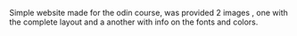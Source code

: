 Simple website made for the odin course, was provided 2 images , one with the complete layout and a another with info on the fonts and colors.
